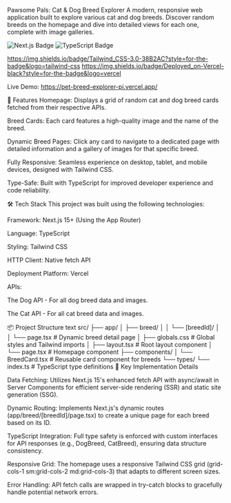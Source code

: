 Pawsome Pals: Cat & Dog Breed Explorer
A modern, responsive web application built to explore various cat and dog breeds. Discover random breeds on the homepage and dive into detailed views for each one, complete with image galleries.

<a>
   <img src="https://img.shields.io/badge/Next.js-13+-black?style=for-the-badge&logo=next.js" alt="Next.js Badge"/>
</a>
  <a >
    <img src="https://img.shields.io/badge/TypeScript-5+-blue?style=for-the-badge&logo=typescript" alt="TypeScript Badge"/>
  </a>

https://img.shields.io/badge/Tailwind_CSS-3.0-38B2AC?style=for-the-badge&logo=tailwind-css
https://img.shields.io/badge/Deployed_on-Vercel-black?style=for-the-badge&logo=vercel

Live Demo: https://pet-breed-explorer-pi.vercel.app/

🚀 Features
Homepage: Displays a grid of random cat and dog breed cards fetched from their respective APIs.

Breed Cards: Each card features a high-quality image and the name of the breed.

Dynamic Breed Pages: Click any card to navigate to a dedicated page with detailed information and a gallery of images for that specific breed.

Fully Responsive: Seamless experience on desktop, tablet, and mobile devices, designed with Tailwind CSS.

Type-Safe: Built with TypeScript for improved developer experience and code reliability.

🛠 Tech Stack
This project was built using the following technologies:

Framework: Next.js 15+ (Using the App Router)

Language: TypeScript

Styling: Tailwind CSS

HTTP Client: Native fetch API

Deployment Platform: Vercel

APIs:

The Dog API - For all dog breed data and images.

The Cat API - For all cat breed data and images.

📦 Project Structure
text
src/
├── app/
│   ├── breed/
│   │   └── [breedId]/
│   │       └── page.tsx          # Dynamic breed detail page
│   ├── globals.css               # Global styles and Tailwind imports
│   ├── layout.tsx                # Root layout component
│   └── page.tsx                  # Homepage component
├── components/
│   └── BreedCard.tsx             # Reusable card component for breeds
└── types/
    └── index.ts                  # TypeScript type definitions
🔧 Key Implementation Details

Data Fetching: Utilizes Next.js 15's enhanced fetch API with async/await in Server Components for efficient server-side rendering (SSR) and static site generation (SSG).

Dynamic Routing: Implements Next.js's dynamic routes (app/breed/[breedId]/page.tsx) to create a unique page for each breed based on its ID.

TypeScript Integration: Full type safety is enforced with custom interfaces for API responses (e.g., DogBreed, CatBreed), ensuring data structure consistency.

Responsive Grid: The homepage uses a responsive Tailwind CSS grid (grid-cols-1 sm:grid-cols-2 md:grid-cols-3) that adapts to different screen sizes.

Error Handling: API fetch calls are wrapped in try-catch blocks to gracefully handle potential network errors.
